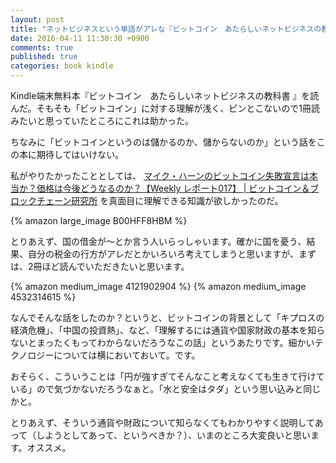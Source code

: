 ```yaml
---
layout: post
title: "ネットビジネスという単語がアレな『ビットコイン　あたらしいネットビジネスの教科書 』を読んだがオススメです"
date: 2016-04-11 11:30:30 +0900
comments: true
published: true
categories: book kindle
---
```


Kindle端末無料本『ビットコイン　あたらしいネットビジネスの教科書 』を読んだ。そもそも「ビットコイン」に対する理解が浅く、ピンとこないので1冊読みたいと思っていたところにこれは助かった。

ちなみに「ビットコインというのは儲かるのか、儲からないのか」という話をこの本に期待してはいけない。

私がやりたかったこととしては、 [マイク・ハーンのビットコイン失敗宣言は本当か？価格は今後どうなるのか？【Weekly レポート017】 | ビットコイン＆ブロックチェーン研究所](http://doublehash.me/mike-bitcoin-blog/) を真面目に理解できる知識が欲しかったのだ。

{% amazon large_image B00HFF8HBM %}

とりあえず、国の借金が〜とか言う人いらっしゃいます。確かに国を憂う、結果、自分の税金の行方がアレだとかいろいろ考えてしまうと思いますが、まずは、2冊ほど読んでいただきたいと思います。

{% amazon medium_image 4121902904 %}
{% amazon medium_image 4532314615 %}

なんでそんな話をしたのか？というと、ビットコインの背景として「キプロスの経済危機」、「中国の投資熱」、など、「理解するには通貨や国家財政の基本を知らないとまったくもってわからないだろうなこの話」というあたりです。細かいテクノロジーについては横においておいて。です。

おそらく、こういうことは「円が強すぎてそんなこと考えなくても生きて行けている」ので気づかないだろうなぁと。「水と安全はタダ」という思い込みと同じかと。

とりあえず、そういう通貨や財政について知らなくてもわかりやすく説明してあって（しようとしてあって、というべきか？）、いまのところ大変良いと思います。オススメ。

